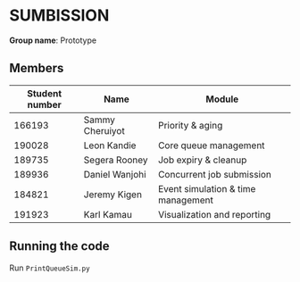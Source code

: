 # SUMBISSION

**Group name**: Prototype

## Members

| Student number   | Name | Module |
|------------------|------| --- |
| 166193 | Sammy Cheruiyot	| Priority & aging |
| 190028 | Leon Kandie	| Core queue management |
| 189735 | Segera Rooney | Job expiry & cleanup |
| 189936 | Daniel Wanjohi | Concurrent job submission |
| 184821 | Jeremy Kigen | Event simulation & time management |
| 191923 | Karl Kamau | Visualization and reporting |

## Running the code

Run `PrintQueueSim.py`


